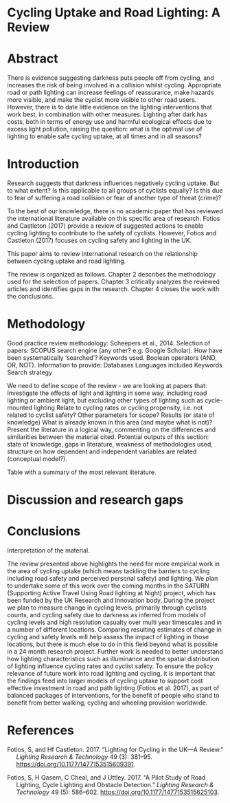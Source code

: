 Cycling Uptake and Road Lighting: A Review
================

# Abstract

<!-- Linear cycling infrastructure at ground level, such as cycle lanes, have received the bulk of research and policy attention in relation to investment in walking and cycling. -->
<!-- However, localised treatments such as appropriate lighting and cycle parking can have a major impact on cyclability. -->

There is evidence suggesting darkness puts people off from cycling, and
increases the risk of being involved in a collision whilst cycling.
Appropriate road or path lighting can increase feelings of reassurance,
make hazards more visible, and make the cyclist more visible to other
road users. However, there is to date little evidence on the lighting
interventions that work best, in combination with other measures.
Lighting after dark has costs, both in terms of energy use and harmful
ecological effects due to excess light pollution, raising the question:
what is the optimal use of lighting to enable safe cycling uptake, at
all times and in all seasons?

<!-- "Lighting to see and lighting to be seen by".-->

# Introduction

Research suggests that darkness influences negatively cycling uptake.
But to what extent? Is this applicable to all groups of cyclists
equally? Is this due to fear of suffering a road collision or fear of
another type of threat (crime)?

To the best of our knowledge, there is no academic paper that has
reviewed the international literature available on this specific area of
research. Fotios and Castleton (2017) provide a review of suggested
actions to enable cycling lighting to contribute to the safety of
cyclists. However, Fotios and Castleton (2017) focuses on cycling safety
and lighting in the UK.

This paper aims to review international research on the relationship
between cycling uptake and road lighting.

<!-- Concepts to define? -->
<!-- E.g. road lighting? -->

The review is organized as follows. Chapter 2 describes the methodology
used for the selection of papers. Chapter 3 critically analyzes the
reviewed articles and identifies gaps in the research. Chapter 4 closes
the work with the conclusions.

# Methodology

Good practice review methodology: Scheepers et al., 2014. Selection of
papers: SCOPUS search engine (any other? e.g. Google Scholar). How have
been systematically ‘searched’? Keywords used. Boolean operators (AND,
OR, NOT). Information to provide: Databases Languages included Keywords
Search strategy

We need to define scope of the review - we are looking at papers that:
Investigate the effects of light and lighting in some way, including
road lighting or ambient light, but excluding other types of lighting
such as cycle-mounted lighting Relate to cycling rates or cycling
propensity, i.e. not related to cyclist safety? Other parameters for
scope? Results (or state of knowledge) What is already known in this
area (and maybe what is not)? Present the literature in a logical way,
commenting on the differences and similarities between the material
cited. Potential outputs of this section: state of knowledge, gaps in
literature, weakness of methodologies used, structure on how dependent
and independent variables are related (conceptual model?).

Table with a summary of the most relevant literature.

# Discussion and research gaps

# Conclusions

Interpretation of the material.

The review presented above highlights the need for more empirical work
in the area of cycling uptake (which means tackling the barriers to
cycling including road safety and perceived personal safety) and
lighting. We plan to undertake some of this work over the coming months
in the SATURN (Supporting Active Travel Using Road lighting at Night)
project, which has been funded by the UK Research and Innovation body.
During the project we plan to measure change in cycling levels,
primarily through cyclists counts, and cycling safety due to darkness as
inferred from models of cycling levels and high resolution casualty over
multi year timescales and in a number of different locations. Comparing
resulting estimates of change in cycling and safety levels will help
assess the impact of lighting in those locations, but there is much else
to do in this field beyond what is possible in a 24 month research
project. Further work is needed to better understand how lighting
characteristics such as illuminance and the spatial distribution of
lighting influence cycling rates and cyclist safety. To ensure the
policy relevance of future work into road lighting and cycling, it is
important that the findings feed into larger models of cycling uptake to
support cost effective investment in road and path lighting (Fotios et
al. 2017), as part of balanced packages of interventions, for the
benefit of people who stand to benefit from better walking, cycling and
wheeling provision worldwide.

# References

<div id="refs" class="references csl-bib-body hanging-indent">

<div id="ref-fotios_lighting_2017" class="csl-entry">

Fotios, S, and Hf Castleton. 2017. “Lighting for Cycling in the UK—A
Review.” *Lighting Research & Technology* 49 (3): 381–95.
<https://doi.org/10.1177/1477153515609391>.

</div>

<div id="ref-fotios_pilot_2017" class="csl-entry">

Fotios, S, H Qasem, C Cheal, and J Uttley. 2017. “A Pilot Study of Road
Lighting, Cycle Lighting and Obstacle Detection.” *Lighting Research &
Technology* 49 (5): 586–602. <https://doi.org/10.1177/1477153515625103>.

</div>

</div>
